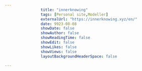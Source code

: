 ---
                title: "innerknowing"
                tags: [Personal site,Modeller]
                externalUrl: "https://innerknowing.xyz/en/"
                date: 9923-08-08
                showDate: false
                showAuthor: false
                showReadingTime: false
                showEdit: false
                showLikes: false
                showViews: false
                layoutBackgroundHeaderSpace: false
                ---
